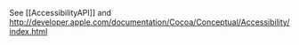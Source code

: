 See [[AccessibilityAPI]] and http://developer.apple.com/documentation/Cocoa/Conceptual/Accessibility/index.html